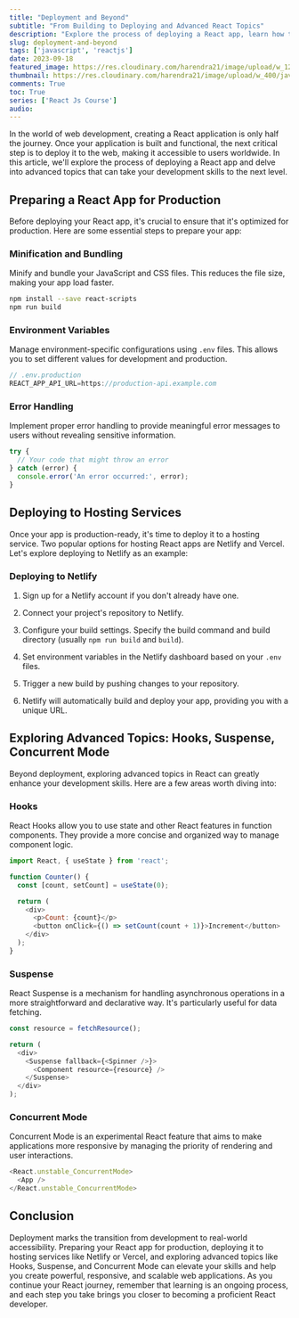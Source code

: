 ```yaml
---
title: "Deployment and Beyond"
subtitle: "From Building to Deploying and Advanced React Topics"
description: "Explore the process of deploying a React app, learn how to prepare it for production, and dive into advanced topics like Hooks, Suspense, and Concurrent Mode."
slug: deployment-and-beyond
tags: ['javascript', 'reactjs']
date: 2023-09-18
featured_image: https://res.cloudinary.com/harendra21/image/upload/w_1200/javascriptwithexample/Deployment_and_Beyond_urmazs.png
thumbnail: https://res.cloudinary.com/harendra21/image/upload/w_400/javascriptwithexample/Deployment_and_Beyond_urmazs.png
comments: True
toc: True
series: ['React Js Course']
audio: 
---
```


In the world of web development, creating a React application is only half the journey. Once your application is built and functional, the next critical step is to deploy it to the web, making it accessible to users worldwide. In this article, we'll explore the process of deploying a React app and delve into advanced topics that can take your development skills to the next level.

## Preparing a React App for Production

Before deploying your React app, it's crucial to ensure that it's optimized for production. Here are some essential steps to prepare your app:

### Minification and Bundling

Minify and bundle your JavaScript and CSS files. This reduces the file size, making your app load faster.

```bash
npm install --save react-scripts
npm run build
```

### Environment Variables

Manage environment-specific configurations using `.env` files. This allows you to set different values for development and production.

```javascript
// .env.production
REACT_APP_API_URL=https://production-api.example.com
```

### Error Handling

Implement proper error handling to provide meaningful error messages to users without revealing sensitive information.

```javascript
try {
  // Your code that might throw an error
} catch (error) {
  console.error('An error occurred:', error);
}
```

## Deploying to Hosting Services

Once your app is production-ready, it's time to deploy it to a hosting service. Two popular options for hosting React apps are Netlify and Vercel. Let's explore deploying to Netlify as an example:

### Deploying to Netlify

1. Sign up for a Netlify account if you don't already have one.

2. Connect your project's repository to Netlify.

3. Configure your build settings. Specify the build command and build directory (usually `npm run build` and `build`).

4. Set environment variables in the Netlify dashboard based on your `.env` files.

5. Trigger a new build by pushing changes to your repository.

6. Netlify will automatically build and deploy your app, providing you with a unique URL.

## Exploring Advanced Topics: Hooks, Suspense, Concurrent Mode

Beyond deployment, exploring advanced topics in React can greatly enhance your development skills. Here are a few areas worth diving into:

### Hooks

React Hooks allow you to use state and other React features in function components. They provide a more concise and organized way to manage component logic.

```javascript
import React, { useState } from 'react';

function Counter() {
  const [count, setCount] = useState(0);

  return (
    <div>
      <p>Count: {count}</p>
      <button onClick={() => setCount(count + 1)}>Increment</button>
    </div>
  );
}
```

### Suspense

React Suspense is a mechanism for handling asynchronous operations in a more straightforward and declarative way. It's particularly useful for data fetching.

```javascript
const resource = fetchResource();

return (
  <div>
    <Suspense fallback={<Spinner />}>
      <Component resource={resource} />
    </Suspense>
  </div>
);
```

### Concurrent Mode

Concurrent Mode is an experimental React feature that aims to make applications more responsive by managing the priority of rendering and user interactions.

```javascript
<React.unstable_ConcurrentMode>
  <App />
</React.unstable_ConcurrentMode>
```

## Conclusion

Deployment marks the transition from development to real-world accessibility. Preparing your React app for production, deploying it to hosting services like Netlify or Vercel, and exploring advanced topics like Hooks, Suspense, and Concurrent Mode can elevate your skills and help you create powerful, responsive, and scalable web applications. As you continue your React journey, remember that learning is an ongoing process, and each step you take brings you closer to becoming a proficient React developer.

